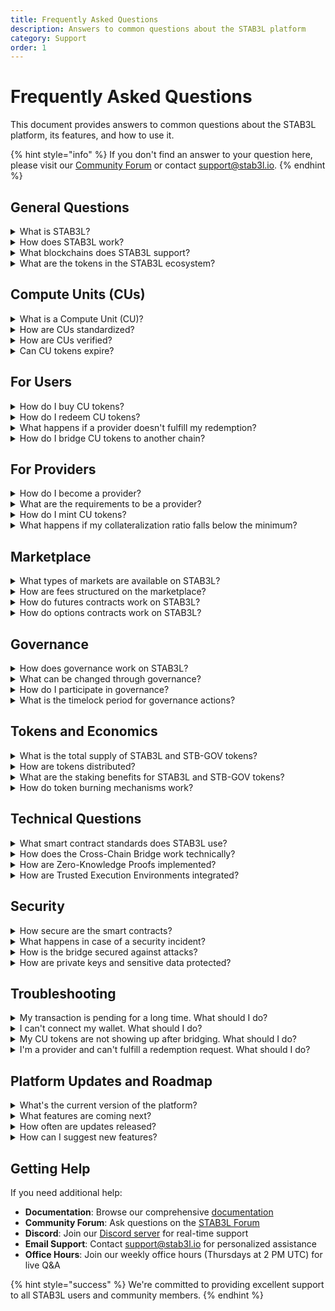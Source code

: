 ```yaml
---
title: Frequently Asked Questions
description: Answers to common questions about the STAB3L platform
category: Support
order: 1
---
```


# Frequently Asked Questions

This document provides answers to common questions about the STAB3L platform, its features, and how to use it.

{% hint style="info" %}
If you don't find an answer to your question here, please visit our [Community Forum](https://forum.stab3l.io) or contact [support@stab3l.io](mailto:support@stab3l.io).
{% endhint %}

## General Questions

<details>
<summary>What is STAB3L?</summary>

STAB3L is a decentralized platform for standardizing, verifying, and trading compute resources through blockchain technology. It enables the tokenization of compute units (CUs) with cryptographic verification, creating a transparent, efficient, and secure marketplace for compute power across multiple blockchain ecosystems.
</details>

<details>
<summary>How does STAB3L work?</summary>

STAB3L works by:

1. **Standardizing** compute resources through benchmarking and a standardization algorithm
2. **Verifying** compute resources using Zero-Knowledge Proofs (ZKPs) or Trusted Execution Environments (TEEs)
3. **Tokenizing** verified compute resources as CU tokens (ERC-1155)
4. **Trading** CU tokens on the marketplace (spot, futures, options)
5. **Redeeming** CU tokens for actual compute resources

This creates a transparent and efficient marketplace for compute resources.
</details>

<details>
<summary>What blockchains does STAB3L support?</summary>

STAB3L primarily operates on Arbitrum for its main contracts and marketplace. Through the Cross-Chain Bridge, it also supports:

- Ethereum
- Polygon
- Optimism
- Solana

Additional blockchain integrations are planned for the future.
</details>

<details>
<summary>What are the tokens in the STAB3L ecosystem?</summary>

STAB3L has a dual-token system:

1. **STAB3L Token (STAB3L)**: The main utility token used for fee payments, staking, and liquidity provision.
2. **STB Governance Token (STB-GOV)**: The governance and rewards token used for voting on proposals and earning rewards.

Additionally, Compute Unit (CU) tokens represent standardized compute resources.
</details>

## Compute Units (CUs)

<details>
<summary>What is a Compute Unit (CU)?</summary>

A Compute Unit (CU) is a standardized measure of computational power that includes:

- Processing power (CPU/GPU)
- Memory (RAM)
- Storage (SSD/HDD)
- Network bandwidth
- Duration of availability

Each CU token represents a specific amount of standardized compute resources from a particular provider, with a defined value and, optionally, an expiration date.
</details>

<details>
<summary>How are CUs standardized?</summary>

CUs are standardized through a process that includes:

1. **Benchmarking**: Providers run standardized benchmarks on their compute resources
2. **Verification**: The benchmark results are verified using ZKPs or TEEs
3. **Standardization Algorithm**: The verified results are processed by an algorithm that normalizes them across different hardware configurations
4. **CU Value Assignment**: A standardized CU value is assigned based on the normalized results

This ensures that CUs from different providers are comparable and interchangeable.
</details>

<details>
<summary>How are CUs verified?</summary>

CUs are verified using one of two methods:

1. **Zero-Knowledge Proofs (ZKPs)**: Providers generate cryptographic proofs that they have run benchmarks correctly without revealing hardware details.

2. **Trusted Execution Environments (TEEs)**: Benchmarks are run within secure enclaves (like Intel SGX or AMD SEV) that provide hardware-level security and remote attestation.

Both methods ensure that the claimed compute resources are genuine and meet the specified standards.
</details>

<details>
<summary>Can CU tokens expire?</summary>

Yes, CU tokens can have an expiration date, after which they can no longer be redeemed. This is typically set by the provider when minting the tokens and reflects the duration for which they commit to providing the compute resources.

Providers may offer renewal options for expired tokens, allowing users to extend their access to the compute resources.
</details>

## For Users

<details>
<summary>How do I buy CU tokens?</summary>

To buy CU tokens:

1. Connect your wallet to the STAB3L platform
2. Navigate to the "Marketplace" section
3. Browse available CU tokens from different providers
4. Select the CU tokens you want to purchase
5. Specify the amount and confirm the transaction
6. Once the transaction is confirmed, you'll own the CU tokens

You can also place limit orders or participate in futures and options markets.
</details>

<details>
<summary>How do I redeem CU tokens?</summary>

To redeem CU tokens:

1. Navigate to the "Redeem" section
2. Select the CU tokens you want to redeem
3. Specify the amount and confirm the transaction
4. Follow the instructions to access your compute resources
5. The provider will deliver the compute resources as specified

The redemption process burns your CU tokens and notifies the provider to fulfill your request.
</details>

<details>
<summary>What happens if a provider doesn't fulfill my redemption?</summary>

If a provider fails to fulfill your redemption request:

1. The platform's dispute resolution system is activated
2. The provider's collateral may be used to compensate you
3. The provider's reputation score is negatively affected
4. In severe cases, the provider may be suspended from the platform

STAB3L ensures that providers are properly incentivized to fulfill redemption requests through collateral requirements and the reputation system.
</details>

<details>
<summary>How do I bridge CU tokens to another chain?</summary>

To bridge CU tokens to another chain:

1. Navigate to the "Bridge" section
2. Select the source chain (current chain)
3. Select the destination chain
4. Select the CU tokens you want to bridge
5. Specify the amount
6. Review the fee and confirm the transaction
7. Wait for confirmations (typically 5-20 minutes depending on chains)
8. Receive your CU tokens on the destination chain

The bridge uses a lock-and-mint mechanism to transfer tokens between chains.
</details>

## For Providers

<details>
<summary>How do I become a provider?</summary>

To become a provider:

1. Connect your wallet to the STAB3L platform
2. Navigate to the "Provider" section
3. Click on "Register as Provider"
4. Fill in your provider details
5. Submit your registration
6. Wait for approval from the STAB3L governance

Once approved, you can start verifying your compute resources and minting CU tokens.
</details>

<details>
<summary>What are the requirements to be a provider?</summary>

To become a STAB3L provider, you must meet the following requirements:

- **Hardware**: Server-grade compute resources to offer
- **Uptime**: Guaranteed availability of 99.9%
- **Network**: Network connectivity of at least 1 Gbps
- **Security**: Industry-standard security measures
- **Collateral**: Ability to deposit collateral (120% of CU value)
- **Identity**: KYC verification (required for large providers)

These requirements are enforced through the governance process.
</details>

<details>
<summary>How do I mint CU tokens?</summary>

To mint CU tokens:

1. Verify your compute resources using ZKPs or TEEs
2. Navigate to the "Mint" section
3. Select the verified compute resources
4. Specify the amount of CU tokens to mint
5. Deposit the required collateral (typically 120% of CU value)
6. Confirm the minting transaction
7. Your CU tokens will be minted and available for sale

You can then list your CU tokens on the marketplace.
</details>

<details>
<summary>What happens if my collateralization ratio falls below the minimum?</summary>

If your collateralization ratio falls below the minimum (110%):

1. You'll receive a notification to add more collateral
2. You'll have a grace period (typically 24 hours) to restore the ratio
3. If you fail to restore the ratio, a portion of your CU tokens may be liquidated
4. The liquidation proceeds will be used to maintain the collateralization of your remaining tokens

To avoid liquidation, it's recommended to maintain a healthy collateralization ratio (150% or higher).
</details>

## Marketplace

<details>
<summary>What types of markets are available on STAB3L?</summary>

STAB3L offers three types of markets:

1. **Spot Market**: Immediate trading of CU tokens between buyers and sellers
2. **Futures Market**: Trading contracts for future delivery of compute resources
3. **Options Market**: Trading contracts that give the right, but not the obligation, to buy (call) or sell (put) CU tokens at a predetermined price

Each market serves different trading needs and strategies.
</details>

<details>
<summary>How are fees structured on the marketplace?</summary>

The fee structure for the STAB3L marketplace is as follows:

| Market Type | Trading Fee | Maker Rebate | STB-GOV Rewards |
|-------------|-------------|--------------|-----------------|
| Spot        | 0.25%       | 0.05%        | 0.10%           |
| Futures     | 0.05%       | 0.02%        | 0.05%           |
| Options     | 0.30%       | 0.10%        | 0.15%           |

Fees can be reduced by staking STB-GOV tokens. Stake 1,000 STB-GOV to reduce fees by 10%, up to a maximum of 50% reduction for 10,000 STB-GOV.
</details>

<details>
<summary>How do futures contracts work on STAB3L?</summary>

Futures contracts on STAB3L work as follows:

1. **Contract Creation**: A seller creates a futures contract specifying the CU token type, amount, delivery date, and price per token
2. **Contract Purchase**: A buyer purchases the futures contract, paying a margin (typically 10-20% of the contract value)
3. **Settlement**: On the delivery date, either:
   - **Physical Settlement**: The seller delivers the CU tokens and the buyer pays the remaining amount
   - **Cash Settlement**: The difference between the contract price and the market price is settled in cash

Futures trading involves significant risk and requires understanding of margin requirements and potential liquidation.
</details>

<details>
<summary>How do options contracts work on STAB3L?</summary>

Options contracts on STAB3L work as follows:

- **Call Options**: Give the holder the right to buy CU tokens at the strike price
  - **Buyer**: Pays premium, has right to buy CU tokens
  - **Seller**: Receives premium, has obligation to sell CU tokens if option is exercised

- **Put Options**: Give the holder the right to sell CU tokens at the strike price
  - **Buyer**: Pays premium, has right to sell CU tokens
  - **Seller**: Receives premium, has obligation to buy CU tokens if option is exercised

STAB3L options are European style, meaning they can only be exercised at expiration. Option sellers must fully collateralize their positions.
</details>

## Governance

<details>
<summary>How does governance work on STAB3L?</summary>

STAB3L is governed by its community through a decentralized governance system:

1. **Proposal Creation**: STB-GOV holders with at least 1,000 tokens can create proposals
2. **Discussion**: Community discusses proposals on the forum
3. **Voting**: STB-GOV holders vote on proposals (1 token = 1 vote)
4. **Execution**: Approved proposals are implemented after a timelock period

For a proposal to pass, it must meet the following requirements:
- **Quorum**: At least 4% of total STB-GOV supply must vote
- **Majority**: More than 50% of votes must be "For"
- **Duration**: Voting period lasts 5 days
</details>

<details>
<summary>What can be changed through governance?</summary>

The following parameters and aspects can be modified through governance:

- Protocol fees and fee distribution
- Collateralization requirements
- Verification methods and standards
- Bridge parameters and supported chains
- Treasury fund allocation
- Provider requirements and incentives
- Market parameters (circuit breakers, etc.)
- Token emission schedules

Critical protocol parameters and contracts are controlled by a 7/11 multi-signature wallet for additional security.
</details>

<details>
<summary>How do I participate in governance?</summary>

To participate in governance:

1. Acquire STB-GOV tokens through staking, trading, or participating in the ecosystem
2. Navigate to the "Governance" section of the platform
3. Browse active proposals or create your own (requires 1,000 STB-GOV)
4. Vote on proposals: "For," "Against," or "Abstain"
5. Participate in forum discussions to help refine proposals

You can also delegate your voting power to another address if you don't want to actively vote on every proposal.
</details>

<details>
<summary>What is the timelock period for governance actions?</summary>

Governance actions are subject to timelocks:

- **Standard Timelock**: 2 days for regular proposals
- **Emergency Timelock**: 6 hours for emergency actions (requires 9/11 multi-sig approval)

The timelock period allows the community to review and react to approved proposals before they are implemented, providing an additional layer of security.
</details>

## Tokens and Economics

<details>
<summary>What is the total supply of STAB3L and STB-GOV tokens?</summary>

- **STAB3L Token**: Total supply of 10 billion tokens
- **STB-GOV Token**: Total supply of 1 billion tokens

Both tokens follow a deflationary emission schedule with burning mechanisms to create deflationary pressure over time.
</details>

<details>
<summary>How are tokens distributed?</summary>

**STAB3L Token Distribution**:
- Community & Ecosystem: 40% (4 billion)
- Treasury: 25% (2.5 billion)
- Team & Advisors: 15% (1.5 billion)
- Investors: 15% (1.5 billion)
- Liquidity Mining: 5% (0.5 billion)

**STB-GOV Token Distribution**:
- Community: 40% (400 million)
- Team: 20% (200 million)
- Treasury: 20% (200 million)
- Investors: 15% (150 million)
- Advisors: 5% (50 million)
</details>

<details>
<summary>What are the staking benefits for STAB3L and STB-GOV tokens?</summary>

**STAB3L Staking Benefits**:
- Fee reduction (10-50% depending on tier)
- Boosted rewards (5-25% depending on tier)
- Priority access to new features

**STB-GOV Staking Benefits**:
- Fee reduction (10-50% depending on tier)
- Increased governance weight (1x-3x depending on tier)
- Governance rewards
- Boosted yields in liquidity mining and staking programs
</details>

<details>
<summary>How do token burning mechanisms work?</summary>

Both tokens include burning mechanisms:

- **STAB3L**: 10% of all fees collected in STAB3L are burned
- **STB-GOV**: 5% of all rewards distributed are burned

Additionally, the treasury may periodically buy back and burn tokens based on governance decisions. These mechanisms create deflationary pressure, potentially increasing the value of remaining tokens over time.
</details>

## Technical Questions

<details>
<summary>What smart contract standards does STAB3L use?</summary>

STAB3L uses the following smart contract standards:

- **CU Tokens**: ERC-1155 multi-token standard
- **STAB3L Token**: ERC-20 standard
- **STB-GOV Token**: ERC-20 standard with voting capabilities
- **Marketplace**: Custom implementation with EIP-712 signatures for gasless listings
- **Bridge**: Custom implementation compatible with major cross-chain messaging protocols

All contracts are implemented in Solidity and follow best practices for security and gas efficiency.
</details>

<details>
<summary>How does the Cross-Chain Bridge work technically?</summary>

The STAB3L Cross-Chain Bridge works through a lock-and-mint mechanism:

1. **Lock**: User locks CU tokens in the bridge contract on the source chain
2. **Event Emission**: The bridge contract emits an event with the lock details
3. **Relayer Monitoring**: Multiple relayers monitor for these events
4. **Consensus**: Relayers reach consensus on the validity of the lock event
5. **Proof Submission**: Relayers submit proof to the destination chain
6. **Verification**: The bridge contract on the destination chain verifies the proof
7. **Minting**: If valid, equivalent CU tokens are minted on the destination chain

The bridge includes security measures like multi-relayer consensus, value limits, and circuit breakers.
</details>

<details>
<summary>How are Zero-Knowledge Proofs implemented?</summary>

STAB3L's Zero-Knowledge Proof implementation:

1. **Circuit Design**: Custom ZK circuits designed for compute resource verification
2. **Prover Software**: Providers run prover software that generates ZK proofs
3. **On-chain Verification**: Smart contracts verify the ZK proofs
4. **Technology Stack**: Uses industry-standard ZK frameworks (Circom, Groth16)
5. **Optimization**: Optimized for gas efficiency and proof generation speed

The ZK system allows providers to prove they have run benchmarks correctly without revealing hardware details.
</details>

<details>
<summary>How are Trusted Execution Environments integrated?</summary>

STAB3L's TEE integration:

1. **Enclave Setup**: Providers set up TEE enclaves (Intel SGX, AMD SEV, etc.)
2. **Benchmark Execution**: Benchmarks run within the secure enclave
3. **Attestation Generation**: The enclave generates a cryptographic attestation
4. **Attestation Verification**: Smart contracts verify the attestation
5. **Supported TEEs**: Intel SGX, AMD SEV, AWS Nitro Enclaves, Azure Confidential Computing

The TEE system provides hardware-level security and remote attestation capabilities.
</details>

## Security

<details>
<summary>How secure are the smart contracts?</summary>

STAB3L smart contracts undergo rigorous security measures:

- **Formal Verification**: Critical contracts are formally verified
- **Multiple Audits**: Contracts are audited by leading security firms
- **Bug Bounty Program**: Up to $250,000 for critical vulnerabilities
- **Open Source**: All contracts are open source and can be reviewed by the community
- **Timelock Mechanisms**: Changes to contracts are subject to timelock periods
- **Multi-Signature Control**: Critical parameters controlled by 7/11 multi-sig

Audit reports are available in the [Security section](https://stab3l.io/security) of our website.
</details>

<details>
<summary>What happens in case of a security incident?</summary>

In case of a security incident:

1. **Detection**: Monitoring systems detect the incident or it's reported by users/researchers
2. **Assessment**: The security team assesses the severity and impact
3. **Containment**: Circuit breakers may be triggered to pause affected components
4. **Communication**: Users are notified through official channels
5. **Resolution**: The issue is fixed and thoroughly tested
6. **Recovery**: Systems are restored to normal operation
7. **Post-Incident Analysis**: A comprehensive review is conducted
8. **Disclosure**: A detailed incident report is published

STAB3L maintains an insurance fund that may be used to compensate affected users in case of significant incidents.
</details>

<details>
<summary>How is the bridge secured against attacks?</summary>

The STAB3L Cross-Chain Bridge implements multiple security measures:

- **Multi-Relayer Consensus**: Requires confirmations from multiple independent relayers
- **Minimum Confirmations**: Transactions require a minimum number of block confirmations
- **Value Limits**: Maximum transfer limits to mitigate potential exploits
- **Circuit Breaker**: Automatically pauses bridge operations if suspicious activity is detected
- **Timelock**: 48-hour timelock for resuming operations after a circuit breaker event
- **Monitoring**: Real-time monitoring of bridge activity with automated alerts
- **Regular Audits**: Specialized audits of bridge components

These measures create multiple layers of security to protect against various attack vectors.
</details>

<details>
<summary>How are private keys and sensitive data protected?</summary>

STAB3L protects private keys and sensitive data through:

- **Key Management**: Secure key management using hardware security modules (HSMs)
- **Encryption**: End-to-end encryption for sensitive data
- **Access Control**: Strict access controls based on the principle of least privilege
- **Secure Enclaves**: Sensitive operations performed in secure enclaves
- **Regular Rotation**: Regular rotation of API keys and credentials
- **Monitoring**: Continuous monitoring for unauthorized access attempts
- **Compliance**: Adherence to industry security standards and best practices

Users are also encouraged to use hardware wallets and follow security best practices.
</details>

## Troubleshooting

<details>
<summary>My transaction is pending for a long time. What should I do?</summary>

If your transaction has been pending for a long time:

1. Check the network status on [status.stab3l.io](https://status.stab3l.io)
2. Verify that you have sufficient gas for the transaction
3. If using MetaMask, you can try to speed up the transaction or cancel it
4. For bridge transactions, check the transaction status in the "Bridge" section
5. If the issue persists, contact support with your transaction hash

Note that during periods of high network congestion, transactions may take longer to confirm.
</details>

<details>
<summary>I can't connect my wallet. What should I do?</summary>

If you're having trouble connecting your wallet:

1. Refresh the page and try again
2. Ensure you're using a supported wallet (MetaMask, WalletConnect, etc.)
3. Check that you're on the correct network (Arbitrum, Ethereum, etc.)
4. Clear your browser cache and cookies
5. Try using a different browser or device
6. Disable any browser extensions that might interfere with wallet connections
7. If using a hardware wallet, ensure it's properly connected and unlocked

If the issue persists, contact support with details of your wallet and browser.
</details>

<details>
<summary>My CU tokens are not showing up after bridging. What should I do?</summary>

If your CU tokens are not showing up after bridging:

1. Check the bridge transaction status in the "Bridge" section
2. Verify that you're connected to the correct destination network
3. Allow sufficient time for confirmations (typically 5-20 minutes depending on chains)
4. Check that you have sufficient gas on the destination chain for token receipt
5. Try refreshing your wallet or reconnecting it
6. Check the bridge explorer for your transaction status

If the transaction shows as completed but tokens are not visible, contact support with your transaction hash.
</details>

<details>
<summary>I'm a provider and can't fulfill a redemption request. What should I do?</summary>

If you're a provider and can't fulfill a redemption request:

1. Contact the user to explain the situation and provide an estimated resolution time
2. If it's a temporary issue, request an extension through the platform
3. If it's a permanent issue, you may need to compensate the user through the dispute resolution system
4. Contact support to explain the situation and get assistance
5. Be transparent and communicative to maintain your reputation

Failure to fulfill redemption requests may result in penalties, including collateral slashing and reputation damage, so it's important to address issues promptly.
</details>

## Platform Updates and Roadmap

<details>
<summary>What's the current version of the platform?</summary>

The current version of the STAB3L platform is v1.2.0, released on July 15, 2023. This version includes:

- Enhanced marketplace features
- Improved verification system
- Additional chain support for the bridge
- Performance optimizations
- Security enhancements

You can view the full changelog on our [GitHub repository](https://github.com/stab3l/stab3l-platform).
</details>

<details>
<summary>What features are coming next?</summary>

Upcoming features planned for the next releases include:

- **Q3 2023**:
  - Futures market launch
  - Additional chain integrations (Base, Avalanche)
  - Enhanced provider dashboard
  - Mobile app beta

- **Q4 2023**:
  - Options market launch
  - Advanced analytics tools
  - Institutional features
  - API enhancements

- **Q1 2024**:
  - Developer SDK
  - Integration with major DeFi protocols
  - Enterprise partnerships
  - Advanced governance features

The roadmap is subject to change based on community feedback and governance decisions.
</details>

<details>
<summary>How often are updates released?</summary>

STAB3L follows a regular update schedule:

- **Minor Updates**: Released every 2-4 weeks, including bug fixes and small improvements
- **Major Updates**: Released every 3-4 months, including new features and significant improvements
- **Security Updates**: Released as needed, prioritized based on severity

All updates are announced in advance on our [blog](https://blog.stab3l.io) and [Twitter](https://twitter.com/stab3l_io).
</details>

<details>
<summary>How can I suggest new features?</summary>

You can suggest new features through several channels:

1. **Governance Proposals**: Create a formal proposal if you hold sufficient STB-GOV tokens
2. **Community Forum**: Post your suggestion on the [STAB3L Forum](https://forum.stab3l.io)
3. **Discord**: Share your idea in the #feature-requests channel on our [Discord server](https://discord.gg/stab3l)
4. **GitHub**: Create an issue or pull request on our [GitHub repository](https://github.com/stab3l/stab3l-platform)

The STAB3L team and community regularly review and discuss feature suggestions.
</details>

## Getting Help

If you need additional help:

- **Documentation**: Browse our comprehensive [documentation](https://docs.stab3l.io)
- **Community Forum**: Ask questions on the [STAB3L Forum](https://forum.stab3l.io)
- **Discord**: Join our [Discord server](https://discord.gg/stab3l) for real-time support
- **Email Support**: Contact [support@stab3l.io](mailto:support@stab3l.io) for personalized assistance
- **Office Hours**: Join our weekly office hours (Thursdays at 2 PM UTC) for live Q&A

{% hint style="success" %}
We're committed to providing excellent support to all STAB3L users and community members.
{% endhint %} 
